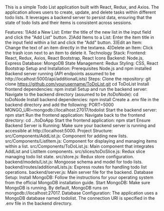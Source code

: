 This is a simple Todo List application built with React, Redux, and Axios. The application allows users to create, update, and delete tasks within different todo lists. It leverages a backend server to persist data,
ensuring that the state of todo lists and their items is consistent across sessions.

Features:
  1)Add a New List: Enter the title of the new list in the input field and click the "Add List" button.
  2)Add Items to a List: Enter the item title in the input field within a list and click the "Add" button.
  3)Edit an Item: Change the text of an item directly in the textarea.
  4)Delete an Item: Click the trash icon next to an item to delete it.
Technology Stack:
  Frontend: React, Redux, Axios, React Bootstrap, React Icons
  Backend: Node.js, Express
  Database: MongoDB
  State Management: Redux
  Styling: CSS, React Bootstrap
Setup and Installation:
Prerequisites
  Node.js and npm installed
  Backend server running (API endpoints assumed to be http://localhost:5000/api/additionalLists)
Steps:
  Clone the repository:
    git clone https://github.com/yourusername/ToDoList.git
    cd ToDoList
  Install frontend dependencies:
    npm install
  Setup and run the backend server:
    Navigate to the backend directory (assumed to be /toDoNode):
      cd toDoNode
  Install backend dependencies:
      npm install
  Create a .env file in the backend directory and add the following:
      PORT=5000
      MONGO_URI=mongodb://localhost:27017/todolist
  Start the backend server:
      npm start
  Run the frontend application:
      Navigate back to the frontend directory:
      cd ../toDoApp
  Start the frontend application:
      npm start
  Ensure Backend Server is Running:
      Make sure your backend server is running and accessible at http://localhost:5000.
  Project Structure:
      src/Components/AddList.js: Component for adding new lists.
      src/Components/ListItem.js: Component for displaying and managing items within a list.
      src/Components/ToDoList.js: Main component that integrates AddList and ListItem components.
      src/slices/toDoSlice.js: Redux slice managing todo list state.
      src/store.js: Redux store configuration.
      backend/models/List.js: Mongoose schema and model for todo lists.
      backend/routes/additionalLists.js: Express routes for handling todo list operations.
      backend/server.js: Main server file for the backend.
  Database Setup:
      Install MongoDB:
        Follow the instructions for your operating system from the official MongoDB installation guide.
      Start MongoDB:
        Make sure MongoDB is running. By default, MongoDB runs on mongodb://localhost:27017.
      Database Configuration:
        The application uses a MongoDB database named todolist. The connection URI is specified in the .env file in the backend directory.
